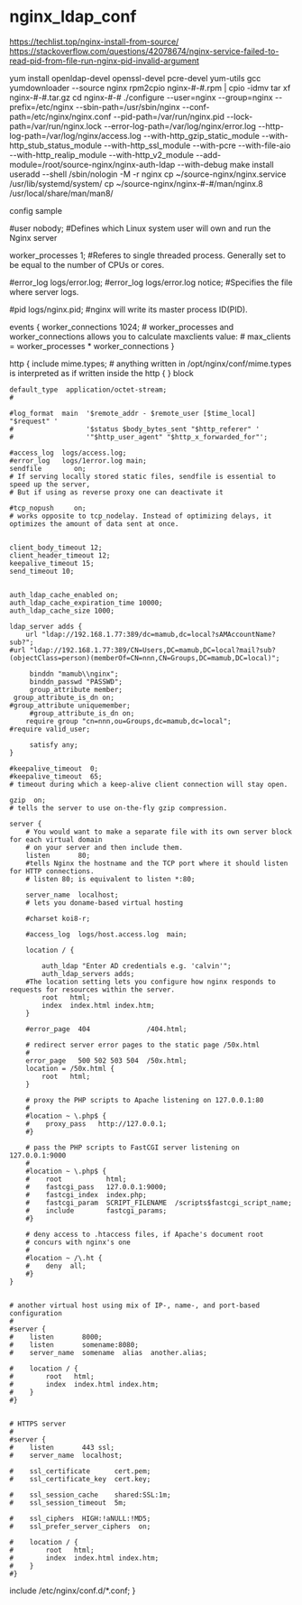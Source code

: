 # nginx_ldap_conf

https://techlist.top/nginx-install-from-source/
https://stackoverflow.com/questions/42078674/nginx-service-failed-to-read-pid-from-file-run-nginx-pid-invalid-argument

yum install openldap-devel openssl-devel pcre-devel yum-utils gcc
yumdownloader --source nginx
rpm2cpio nginx-#-#.rpm | cpio -idmv
tar xf nginx-#-#.tar.gz
cd nginx-#-#
./configure --user=nginx --group=nginx --prefix=/etc/nginx --sbin-path=/usr/sbin/nginx --conf-path=/etc/nginx/nginx.conf --pid-path=/var/run/nginx.pid --lock-path=/var/run/nginx.lock --error-log-path=/var/log/nginx/error.log --http-log-path=/var/log/nginx/access.log --with-http_gzip_static_module --with-http_stub_status_module --with-http_ssl_module --with-pcre --with-file-aio --with-http_realip_module --with-http_v2_module --add-module=/root/source-nginx/nginx-auth-ldap --with-debug
make install
useradd --shell /sbin/nologin -M -r nginx
cp ~/source-nginx/nginx.service /usr/lib/systemd/system/
cp ~/source-nginx/nginx-#-#/man/nginx.8 /usr/local/share/man/man8/


config sample


#user  nobody;
#Defines which Linux system user will own and run the Nginx server

worker_processes  1;
#Referes to single threaded process. Generally set to be equal to the number of CPUs or cores.

#error_log  logs/error.log; #error_log  logs/error.log  notice;
#Specifies the file where server logs. 

#pid        logs/nginx.pid;
#nginx will write its master process ID(PID).

events {
    worker_connections  1024;
    # worker_processes and worker_connections allows you to calculate maxclients value: 
    # max_clients = worker_processes * worker_connections
}


http {
    include       mime.types;
    # anything written in /opt/nginx/conf/mime.types is interpreted as if written inside the http { } block

    default_type  application/octet-stream;
    #

    #log_format  main  '$remote_addr - $remote_user [$time_local] "$request" '
    #                  '$status $body_bytes_sent "$http_referer" '
    #                  '"$http_user_agent" "$http_x_forwarded_for"';

    #access_log  logs/access.log;
    #error_log   logs/1error.log main;
    sendfile        on;
    # If serving locally stored static files, sendfile is essential to speed up the server,
    # But if using as reverse proxy one can deactivate it
    
    #tcp_nopush     on;
    # works opposite to tcp_nodelay. Instead of optimizing delays, it optimizes the amount of data sent at once.


    client_body_timeout 12;
    client_header_timeout 12;
    keepalive_timeout 15;
    send_timeout 10;


    auth_ldap_cache_enabled on;
    auth_ldap_cache_expiration_time 10000;
    auth_ldap_cache_size 1000;

    ldap_server adds {
        url "ldap://192.168.1.77:389/dc=mamub,dc=local?sAMAccountName?sub?";
	#url "ldap://192.168.1.77:389/CN=Users,DC=mamub,DC=local?mail?sub?(objectClass=person)(memberOf=CN=nnn,CN=Groups,DC=mamub,DC=local)";

         binddn "mamub\\nginx";
         binddn_passwd "PASSWD";
         group_attribute member;	
	 group_attribute_is_dn on; 
	#group_attribute uniquemember;
         #group_attribute_is_dn on;	 
        require group "cn=nnn,ou=Groups,dc=mamub,dc=local"; 
	#require valid_user;

         satisfy any;
    }

    #keepalive_timeout  0;
    #keepalive_timeout  65;
    # timeout during which a keep-alive client connection will stay open.

    gzip  on;
    # tells the server to use on-the-fly gzip compression.

    server {
        # You would want to make a separate file with its own server block for each virtual domain
        # on your server and then include them.
        listen       80;
        #tells Nginx the hostname and the TCP port where it should listen for HTTP connections.
        # listen 80; is equivalent to listen *:80;
        
        server_name  localhost;
        # lets you doname-based virtual hosting

        #charset koi8-r;

        #access_log  logs/host.access.log  main;

        location / {
    
            auth_ldap "Enter AD credentials e.g. 'calvin'";
            auth_ldap_servers adds;
	    #The location setting lets you configure how nginx responds to requests for resources within the server.
            root   html;
            index  index.html index.htm;
        }

        #error_page  404              /404.html;

        # redirect server error pages to the static page /50x.html
        #
        error_page   500 502 503 504  /50x.html;
        location = /50x.html {
            root   html;
        }

        # proxy the PHP scripts to Apache listening on 127.0.0.1:80
        #
        #location ~ \.php$ {
        #    proxy_pass   http://127.0.0.1;
        #}

        # pass the PHP scripts to FastCGI server listening on 127.0.0.1:9000
        #
        #location ~ \.php$ {
        #    root           html;
        #    fastcgi_pass   127.0.0.1:9000;
        #    fastcgi_index  index.php;
        #    fastcgi_param  SCRIPT_FILENAME  /scripts$fastcgi_script_name;
        #    include        fastcgi_params;
        #}

        # deny access to .htaccess files, if Apache's document root
        # concurs with nginx's one
        #
        #location ~ /\.ht {
        #    deny  all;
        #}
    }


    # another virtual host using mix of IP-, name-, and port-based configuration
    #
    #server {
    #    listen       8000;
    #    listen       somename:8080;
    #    server_name  somename  alias  another.alias;

    #    location / {
    #        root   html;
    #        index  index.html index.htm;
    #    }
    #}


    # HTTPS server
    #
    #server {
    #    listen       443 ssl;
    #    server_name  localhost;

    #    ssl_certificate      cert.pem;
    #    ssl_certificate_key  cert.key;

    #    ssl_session_cache    shared:SSL:1m;
    #    ssl_session_timeout  5m;

    #    ssl_ciphers  HIGH:!aNULL:!MD5;
    #    ssl_prefer_server_ciphers  on;

    #    location / {
    #        root   html;
    #        index  index.html index.htm;
    #    }
    #}
include /etc/nginx/conf.d/*.conf;
}

